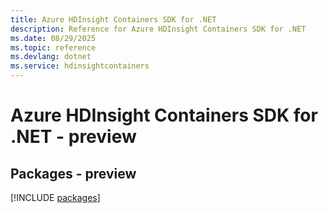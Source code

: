 ```yaml
---
title: Azure HDInsight Containers SDK for .NET
description: Reference for Azure HDInsight Containers SDK for .NET
ms.date: 08/29/2025
ms.topic: reference
ms.devlang: dotnet
ms.service: hdinsightcontainers
---
```

# Azure HDInsight Containers SDK for .NET - preview
## Packages - preview
[!INCLUDE [packages](hdinsight-containers-index.md)]